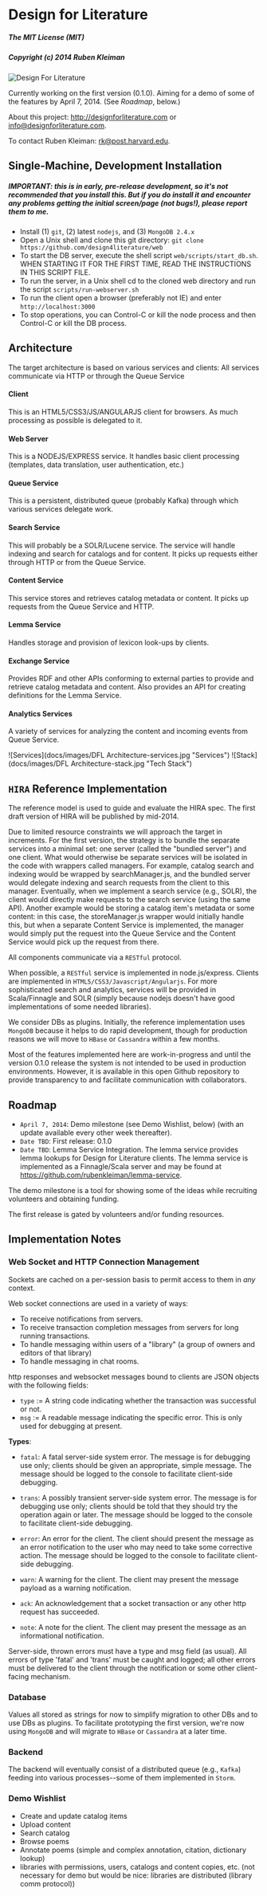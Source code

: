 # Design for Literature
##### The MIT License (MIT)
##### Copyright (c) 2014 Ruben Kleiman

![Design For Literature](public/images/dfl-icon-250.png "Design For Literature")

Currently working on the first version (0.1.0). Aiming for a demo of some of the
features by April 7, 2014. (See *Roadmap*, below.)

About this project: http://designforliterature.com or <info@designforliterature.com>.

To contact Ruben Kleiman: <rk@post.harvard.edu>.

## Single-Machine, Development Installation

##### IMPORTANT: this is in early, pre-release development, so it's not recommended that you install this. But if you do install it and encounter any problems getting the initial screen/page (not bugs!), please report them to me.

- Install (1) `git`, (2) latest `nodejs`, and (3) `MongoDB 2.4.x`
- Open a Unix shell and clone this git directory: `git clone https://github.com/design4literature/web`
- To start the DB server, execute the shell script `web/scripts/start_db.sh`. WHEN STARTING
IT FOR THE FIRST TIME, READ THE INSTRUCTIONS IN THIS SCRIPT FILE.
- To run the server, in a Unix shell cd to the cloned web directory and run the script `scripts/run-webserver.sh`
- To run the client open a browser (preferably not IE) and enter `http://localhost:3000`
- To stop operations, you can Control-C or kill the node process and then Control-C or kill the DB process.

## Architecture

The target architecture is based on various services and clients: All services
communicate via HTTP or through the Queue Service

#### Client
This is an HTML5/CSS3/JS/ANGULARJS client for browsers. As much processing as possible
is delegated to it.

#### Web Server
This is a NODEJS/EXPRESS service. It handles basic client
processing (templates, data translation, user authentication, etc.)

#### Queue Service
This is a persistent, distributed queue (probably Kafka) through which
various services delegate work.

#### Search Service
This will probably be a SOLR/Lucene service. The service will
handle indexing and search for catalogs and for content. It picks
up requests either through HTTP or from the Queue Service.

#### Content Service
This service stores and retrieves catalog metadata or content. It picks up requests
from the Queue Service and HTTP.

#### Lemma Service
Handles storage and provision of lexicon look-ups by clients.

#### Exchange Service
Provides RDF and other APIs conforming to external parties
to provide and retrieve catalog metadata and content. Also
provides an API for creating definitions for the Lemma Service.

#### Analytics Services
A variety of services for analyzing the content and incoming
events from Queue Service.

![Services](docs/images/DFL Architecture-services.jpg "Services")
![Stack](docs/images/DFL Architecture-stack.jpg "Tech Stack")

## `HIRA` Reference Implementation

The reference model is used to guide and evaluate the HIRA spec. The first
draft version of HIRA will be published by mid-2014.

Due to limited resource constraints we will approach the target in increments.
For the first version, the strategy is to bundle the separate services into
a minimal set: one server (called the "bundled server") and one client. What would otherwise be separate
services will be isolated in the code with wrappers called managers. For example, catalog search and indexing
would be wrapped by searchManager.js, and the bundled server would delegate indexing and search
requests from the client to this manager. Eventually, when we implement a search service (e.g., SOLR),
the client would directly make requests to the search service (using the same API).
Another example would be storing a catalog item's metadata or some content: in this
case, the storeManager.js wrapper would initially handle this, but when a
separate Content Service is implemented, the manager would simply put the request
into the Queue Service and the Content Service would pick up the request from there.

All components communicate via a `RESTful` protocol.

When possible, a `RESTful` service is implemented in node.js/express. Clients are
implemented in `HTML5/CSS3/Javascript/Angularjs`. For more sophisticated
search and analytics, services will be provided in Scala/Finnagle and SOLR
(simply because nodejs doesn't have good implementations of some needed libraries).

We consider DBs as plugins. Initially, the reference implementation
uses `MongoDB` because it helps to do rapid development, though for
production reasons we will move to `HBase` or `Cassandra` within
a few months.

Most of the features implemented here are work-in-progress and until the version 0.1.0 release the system
is not intended to be used in production environments. However, it is available in this open
Github repository to provide transparency to and facilitate
communication with collaborators.

## Roadmap
- `April 7, 2014`: Demo milestone (see Demo Wishlist, below) (with an update available every other week thereafter).
- `Date TBD`: First release: 0.1.0
- `Date TBD`: Lemma Service Integration. The lemma service provides lemma lookups for Design for Literature clients. The lemma service is implemented as a Finnagle/Scala server and
may be found at https://github.com/rubenkleiman/lemma-service.

The demo milestone is a tool for showing some of the ideas while recruiting
volunteers and obtaining funding.

The first release is gated by volunteers and/or funding resources.

## Implementation Notes
### Web Socket and HTTP Connection Management

Sockets are cached on a per-session basis to permit access
to them in *any* context.

 Web socket connections are used in a variety of ways:
- To receive notifications from servers.
- To receive transaction completion messages from servers for long running transactions.
- To handle messaging within users of a "library" (a group of owners and editors of that library)
- To handle messaging in chat rooms.

 http responses and websocket messages bound to clients are JSON objects
 with the following fields:
- `type` := A string code indicating whether the transaction was successful or not.
- `msg` := A readable message indicating the specific error. This is only used for debugging at present.

**Types**:

- `fatal`:     A fatal server-side system error. The message is for debugging use only; clients
            should be given an appropriate, simple message. The message should be logged
            to the console to facilitate client-side debugging.

- `trans`:     A possibly transient server-side system error. The message is for debugging use only; clients
            should be told that they should try the operation again or later. The message should be logged
            to the console to facilitate client-side debugging.

- `error`:     An error for the client. The client should present the message as an error notification
            to the user who may need to take some corrective action. The message should be logged
            to the console to facilitate client-side debugging.

- `warn`:      A warning for the client. The client may present the message payload
            as a warning notification.

- `ack`:       An acknowledgement that a socket transaction or any other http request has succeeded.

- `note`:      A note for the client. The client may present the message as an
            informational notification.

Server-side, thrown errors must have a type and msg field (as usual).
All errors of type 'fatal' and 'trans' must be caught and logged; all
other errors must be delivered to the client through the notification
or some other client-facing mechanism.

### Database

Values all stored as strings for now to simplify migration to other DBs
and to use DBs as plugins. To facilitate prototyping the first version,
we're now using `MongoDB` and will migrate to `HBase` or `Cassandra` at a later time.

### Backend

The backend will eventually consist of a distributed queue (e.g., `Kafka`) feeding
into various processes--some of them implemented in `Storm`.

### Demo Wishlist
- Create and update catalog items
- Upload content
- Search catalog
- Browse poems
- Annotate poems (simple and complex annotation, citation, dictionary lookup)
- libraries with permissions, users, catalogs and content copies, etc.
  (not necessary for demo but would be nice: libraries are distributed (library comm protocol))
